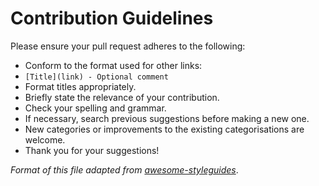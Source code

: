 
# Contribution Guidelines

Please ensure your pull request adheres to the following:

* Conform to the format used for other links:
* `[Title](link) - Optional comment`
* Format titles appropriately.
* Briefly state the relevance of your contribution.
* Check your spelling and grammar.
* If necessary, search previous suggestions before making a new one.
* New categories or improvements to the existing categorisations are welcome.
* Thank you for your suggestions!

*Format of this file adapted from [awesome-styleguides](https://github.com/RichardLitt/awesome-styleguides/blob/master/contribute.md)*.
